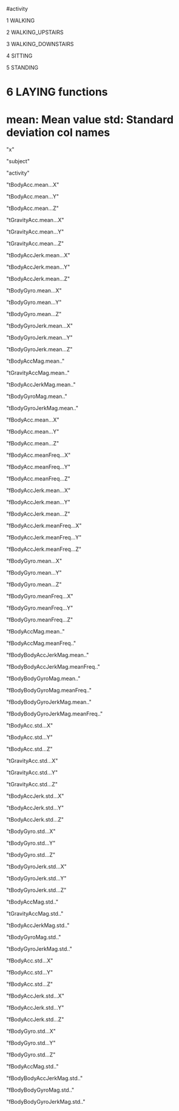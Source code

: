 #activity

1 WALKING

2 WALKING_UPSTAIRS

3 WALKING_DOWNSTAIRS

4 SITTING

5 STANDING

6 LAYING
functions
==================================================================
mean: Mean value
std: Standard deviation
col names
==================================================================
"x"

"subject"

"activity"

"tBodyAcc.mean...X"

"tBodyAcc.mean...Y"

"tBodyAcc.mean...Z"

"tGravityAcc.mean...X"

"tGravityAcc.mean...Y"

"tGravityAcc.mean...Z"

"tBodyAccJerk.mean...X"

"tBodyAccJerk.mean...Y"

"tBodyAccJerk.mean...Z"

"tBodyGyro.mean...X"

"tBodyGyro.mean...Y"

"tBodyGyro.mean...Z"

"tBodyGyroJerk.mean...X"

"tBodyGyroJerk.mean...Y"

"tBodyGyroJerk.mean...Z"

"tBodyAccMag.mean.."

"tGravityAccMag.mean.."

"tBodyAccJerkMag.mean.."

"tBodyGyroMag.mean.."

"tBodyGyroJerkMag.mean.."

"fBodyAcc.mean...X"

"fBodyAcc.mean...Y"

"fBodyAcc.mean...Z"

"fBodyAcc.meanFreq...X"

"fBodyAcc.meanFreq...Y"

"fBodyAcc.meanFreq...Z"

"fBodyAccJerk.mean...X"

"fBodyAccJerk.mean...Y"

"fBodyAccJerk.mean...Z"

"fBodyAccJerk.meanFreq...X"

"fBodyAccJerk.meanFreq...Y"

"fBodyAccJerk.meanFreq...Z"

"fBodyGyro.mean...X"

"fBodyGyro.mean...Y"

"fBodyGyro.mean...Z"

"fBodyGyro.meanFreq...X"

"fBodyGyro.meanFreq...Y"

"fBodyGyro.meanFreq...Z"

"fBodyAccMag.mean.."

"fBodyAccMag.meanFreq.."

"fBodyBodyAccJerkMag.mean.."

"fBodyBodyAccJerkMag.meanFreq.."

"fBodyBodyGyroMag.mean.."

"fBodyBodyGyroMag.meanFreq.."

"fBodyBodyGyroJerkMag.mean.."

"fBodyBodyGyroJerkMag.meanFreq.."

"tBodyAcc.std...X"

"tBodyAcc.std...Y"

"tBodyAcc.std...Z"

"tGravityAcc.std...X"

"tGravityAcc.std...Y"

"tGravityAcc.std...Z"

"tBodyAccJerk.std...X"

"tBodyAccJerk.std...Y"

"tBodyAccJerk.std...Z"

"tBodyGyro.std...X"

"tBodyGyro.std...Y"

"tBodyGyro.std...Z"

"tBodyGyroJerk.std...X"

"tBodyGyroJerk.std...Y"

"tBodyGyroJerk.std...Z"

"tBodyAccMag.std.."

"tGravityAccMag.std.."

"tBodyAccJerkMag.std.."

"tBodyGyroMag.std.."

"tBodyGyroJerkMag.std.."

"fBodyAcc.std...X"

"fBodyAcc.std...Y"

"fBodyAcc.std...Z"

"fBodyAccJerk.std...X"

"fBodyAccJerk.std...Y"

"fBodyAccJerk.std...Z"

"fBodyGyro.std...X"

"fBodyGyro.std...Y"

"fBodyGyro.std...Z"

"fBodyAccMag.std.."

"fBodyBodyAccJerkMag.std.."

"fBodyBodyGyroMag.std.."

"fBodyBodyGyroJerkMag.std.."
